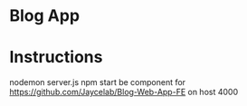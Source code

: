 # Blog App

# Instructions

nodemon server.js
npm start 
be component for https://github.com/Jaycelab/Blog-Web-App-FE on host 4000